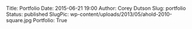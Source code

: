 Title: Portfolio
Date: 2015-06-21 19:00
Author: Corey Dutson
Slug: portfolio
Status: published
SlugPic: wp-content/uploads/2013/05/ahold-2010-square.jpg
Portfolio: True